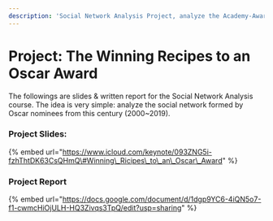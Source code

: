 ```yaml
---
description: 'Social Network Analysis Project, analyze the Academy-Award Nominees Network'
---
```


# Project: The Winning Recipes to an Oscar Award

The followings are slides & written report for the Social Network Analysis course. The idea is very simple: analyze the social network formed by Oscar nominees from this century \(2000~2019\).  

### Project Slides:

{% embed url="https://www.icloud.com/keynote/093ZNG5i-fzhThtDK63CsQHmQ\#Winning\_Ricipes\_to\_an\_Oscar\_Award" %}

### Project Report

{% embed url="https://docs.google.com/document/d/1dgp9YC6-4iQN5o7-f1-cwmcHiOjULH-HQ3Zivqs3TpQ/edit?usp=sharing" %}



